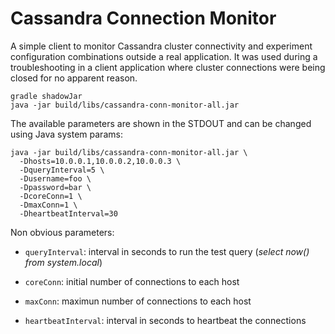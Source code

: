 # Cassandra Connection Monitor

A simple client to monitor Cassandra cluster connectivity and experiment configuration combinations outside a real application. It was used during a troubleshooting in a client application where cluster connections were being closed for no apparent reason.

    gradle shadowJar
    java -jar build/libs/cassandra-conn-monitor-all.jar

The available parameters are shown in the STDOUT and can be changed using Java system params:

    java -jar build/libs/cassandra-conn-monitor-all.jar \
      -Dhosts=10.0.0.1,10.0.0.2,10.0.0.3 \
      -DqueryInterval=5 \
      -Dusername=foo \
      -Dpassword=bar \
      -DcoreConn=1 \
      -DmaxConn=1 \
      -DheartbeatInterval=30

Non obvious parameters:

* `queryInterval`: interval in seconds to run the test query (_select now() from system.local_)

* `coreConn`: initial number of connections to each host

* `maxConn`: maximun number of connections to each host

* `heartbeatInterval`: interval in seconds to heartbeat the connections
